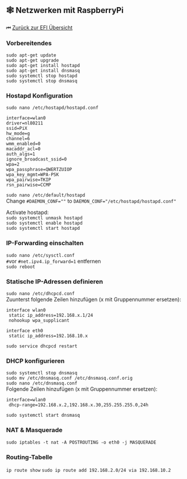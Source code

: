 ## 🕸 Netzwerken mit RaspberryPi

⏮ [Zurück zur EFI Übersicht](../efi)

### Vorbereitendes

`sudo apt-get update`<br>
`sudo apt-get upgrade`<br>
`sudo apt-get install hostapd`<br>
`sudo apt-get install dnsmasq`<br>
`sudo systemctl stop hostapd`<br>
`sudo systemctl stop dnsmasq`<br>

### Hostapd Konfiguration

`sudo nano /etc/hostapd/hostapd.conf`
<br>
````
interface=wlan0
driver=nl80211
ssid=PiX
hw_mode=g
channel=6
wmm_enabled=0
macaddr_acl=0
auth_algs=1
ignore_broadcast_ssid=0
wpa=2
wpa_passphrase=QWERTZUIOP
wpa_key_mgmt=WPA-PSK
wpa_pairwise=TKIP
rsn_pairwise=CCMP
````

`sudo nano /etc/default/hostapd`
<br>
Change `#DAEMON_CONF=""` to `DAEMON_CONF="/etc/hostapd/hostapd.conf"`

Activate hostapd:<br>
`sudo systemctl unmask hostapd`<br>
`sudo systemctl enable hostapd`<br>
`sudo systemctl start hostapd`<br>

### IP-Forwarding einschalten

`sudo nano /etc/sysctl.conf`
<br>
`#`vor `#net.ipv4.ip_forward=1` entfernen<br>
`sudo reboot`

### Statische IP-Adressen definieren

`sudo nano /etc/dhcpcd.conf`
<br>
Zuunterst folgende Zeilen hinzufügen (x mit Gruppennummer ersetzen):

````
interface wlan0
 static ip_address=192.168.x.1/24
 nohookup wpa_supplicant

interface eth0
 static ip_address=192.168.10.x
````

`sudo service dhcpcd restart`

### DHCP konfigurieren

`sudo systemctl stop dnsmasq`<br>
`sudo mv /etc/dnsmasq.conf /etc/dnsmasq.conf.orig`<br>
`sudo nano /etc/dnsmasq.conf`<br>
Folgende Zeilen hinzufügen (x mit Gruppennummer ersetzen):
````
interface=wlan0
 dhcp-range=192.168.x.2,192.168.x.30,255.255.255.0,24h
````

`sudo systemctl start dnsmasq`

### NAT & Masquerade

`sudo iptables -t nat -A POSTROUTING -o eth0 -j MASQUERADE`

### Routing-Tabelle

`ip route show`
`sudo ip route add 192.168.2.0/24 via 192.168.10.2`